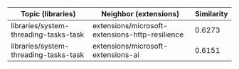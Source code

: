 | Topic (libraries) | Neighbor (extensions) | Similarity |
|-------------|-------------------|------------|
| libraries/system-threading-tasks-task | extensions/microsoft-extensions-http-resilience | 0.6273 |
| libraries/system-threading-tasks-task | extensions/microsoft-extensions-ai | 0.6151 |
